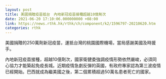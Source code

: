 ```yaml
---
layout: post
title: 美國捐贈疫苗抵台　內地新冠疫苗接種超越10億劑次
date: 2021-06-20 17:10:06.000000000 +08:00
link: https://news.rthk.hk/rthk/ch/component/k2/1596797-20210620.htm
categories: rthk
---
```


美國捐贈的250萬劑新冠疫苗，運抵台灣的桃園國際機場，當局感謝美國及時援手。

內地新冠疫苗接種，超越10億劑次，國家衛健委強調疫情形勢依然嚴峻，必須同心協力才能築起免疫長城。近期疫情急劇反彈的英國，有政府專家認為第三波疫情已經開始。巴西就成為繼美國之後，第二個累積超過50萬名患者死亡的國家。
